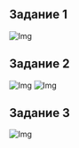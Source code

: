 ## Задание 1
![Img](https://i.imgur.com/eUmqC1g.png)
## Задание 2
![Img](https://i.imgur.com/cQFK9U2.png)
![Img](https://i.imgur.com/bZTtzOs.png)
## Задание 3
![Img](https://i.imgur.com/PbhTAXu.png)